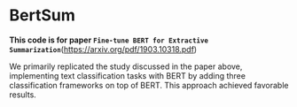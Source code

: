 # BertSum

**This code is for paper `Fine-tune BERT for Extractive Summarization`**(https://arxiv.org/pdf/1903.10318.pdf)

We primarily replicated the study discussed in the paper above, implementing text classification tasks with BERT by adding three classification frameworks on top of BERT. This approach achieved favorable results.


